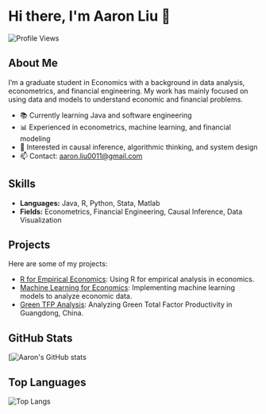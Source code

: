 # Hi there, I'm Aaron Liu 👋

![Profile Views](https://komarev.com/ghpvc/?username=aaronliu0011)

## About Me
I’m a graduate student in Economics with a background in data analysis, econometrics, and financial engineering. My work has mainly focused on using data and models to understand economic and financial problems.

- 📚 Currently learning Java and software engineering
- 📊 Experienced in econometrics, machine learning, and financial modeling
- 🧠 Interested in causal inference, algorithmic thinking, and system design
- 📫 Contact: aaron.liu0011@gmail.com


## Skills
- **Languages:** Java, R, Python, Stata, Matlab
- **Fields:** Econometrics, Financial Engineering, Causal Inference, Data Visualization

## Projects
Here are some of my projects:

- [R for Empirical Economics](https://github.com/aaronLiu0011/R-for-Empirical-Economics-Assignments-LectureNote): Using R for empirical analysis in economics.
- [Machine Learning for Economics](https://github.com/aaronLiu0011/ML-for-Economics-Assignment): Implementing machine learning models to analyze economic data.
- [Green TFP Analysis](https://github.com/aaronLiu0011/Appendix-Green-TFP-Analysis-Guangdong): Analyzing Green Total Factor Productivity in Guangdong, China.


## GitHub Stats
[![Aaron's GitHub stats](https://github-readme-stats.vercel.app/api?username=aaronLiu0011)
## Top Languages
![Top Langs](https://github-readme-stats.vercel.app/api/top-langs/?username=aaronLiu0011&layout=compact&theme=default)
